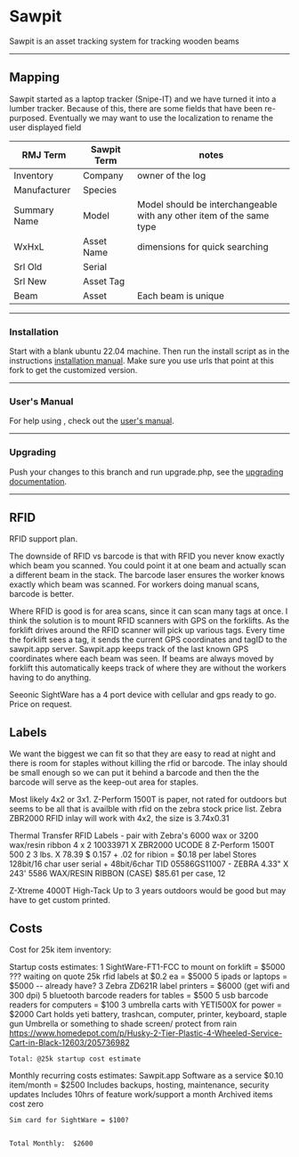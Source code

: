 # Sawpit 

Sawpit is an asset tracking system for tracking wooden beams  

-----

## Mapping
Sawpit started as a laptop tracker (Snipe-IT) and we have turned it into a lumber tracker.  Because of this, there are some fields that have been re-purposed.
Eventually we may want to use the localization to rename the user displayed field


| RMJ Term           | Sawpit Term          |           notes                           |
| ----------         | ------------------   |   ----------------------------            |
| Inventory          | Company              |       owner of the log                    |
| Manufacturer       | Species              |                                           |
| Summary Name       | Model                |   Model should be interchangeable with any other item of the same type |
| WxHxL              | Asset Name           |  dimensions for quick searching             |
| Srl Old            | Serial               |                                             |
| Srl New            | Asset Tag            |                                             |
| Beam               | Asset                |    Each beam is unique                      |
 


-----

### Installation

Start with a blank ubuntu 22.04 machine. Then run the install script as in the instructions [installation manual](https://snipe-it.readme.io/docs/downloading#3-download-the-installer).   Make sure you use urls that point at this fork to get the customized version.

-----
### User's Manual
For help using , check out the [user's manual](https://snipe-it.readme.io/docs/overview).


-----

### Upgrading

Push your changes to this branch and run upgrade.php, see the [upgrading documentation](https://snipe-it.readme.io/docs/upgrading).

----

## RFID

RFID support plan.

The downside of RFID vs barcode is that with RFID you never know exactly which beam you scanned.  You could point it at one beam and actually scan a different beam in the stack. The barcode laser ensures the worker knows exactly which beam was scanned.    For workers doing manual scans, barcode is better.
   

Where RFID is good is for area scans, since it can scan many tags at once. I think the solution is to mount RFID scanners with GPS on the forklifts.   As the forklift drives around the RFID scanner will pick up various tags.  Every time the forklift sees a tag, it sends the current GPS coordinates and tagID to the sawpit.app server.   Sawpit.app keeps track of the last known GPS coordinates where each beam was seen.   If beams are always moved by forklift this automatically keeps track of where they are without the workers having to do anything.

Seeonic SightWare has a 4 port device with cellular and gps ready to go. Price on request.

## Labels

We want the biggest we can fit so that they are easy to read at night and there is room for staples without killing the rfid or barcode.  The inlay should be small enough so we can put it behind a barcode and then the the barcode will serve as the keep-out area for staples. 


Most likely 4x2 or 3x1.  Z-Perform 1500T is paper, not rated for outdoors but seems to be all that is availble with rfid on  the zebra stock price list.  Zebra ZBR2000 RFID inlay will work with 4x2, the size is 3.74x0.31 

Thermal Transfer RFID Labels - pair with Zebra's 6000 wax or 3200 wax/resin ribbon
4 x 2 10033971 X ZBR2000 UCODE 8 Z-Perform 1500T 500 2 3 lbs. X 78.39 $ 0.157 + .02 for ribion = $0.18 per label
Stores 128bit/16 char user serial + 48bit/6char TID
05586GS11007 - ZEBRA 4.33" X 243' 5586 WAX/RESIN RIBBON (CASE)  $85.61 per case, 12 

Z-Xtreme 4000T High-Tack Up to 3 years outdoors would be good but may have to get custom printed. 



## Costs

Cost for 25k item inventory:

Startup costs estimates:
    1 SightWare-FT1-FCC to mount on forklift = $5000 ??? waiting on quote 
    25k rfid labels at $0.2 ea = $5000
    5 ipads or laptops       = $5000  -- already have?
    3 Zebra ZD621R label printers = $6000 (get wifi and 300 dpi)
    5 bluetooth barcode readers for tables = $500
    5 usb barcode readers for computers = $100
    3 umbrella carts with YETI500X for power  = $2000
        Cart holds yeti battery, trashcan, computer, printer,  keyboard, staple gun
        Umbrella or something to shade screen/ protect from rain 
        https://www.homedepot.com/p/Husky-2-Tier-Plastic-4-Wheeled-Service-Cart-in-Black-12603/205736982



    Total: @25k startup cost estimate


Monthly recurring costs estimates:
    Sawpit.app Software as a service  $0.10 item/month  = $2500 
        Includes backups, hosting, maintenance, security updates
        Includes 10hrs of feature work/support a month
        Archived items cost zero

    Sim card for SightWare = $100?


    Total Monthly:  $2600 